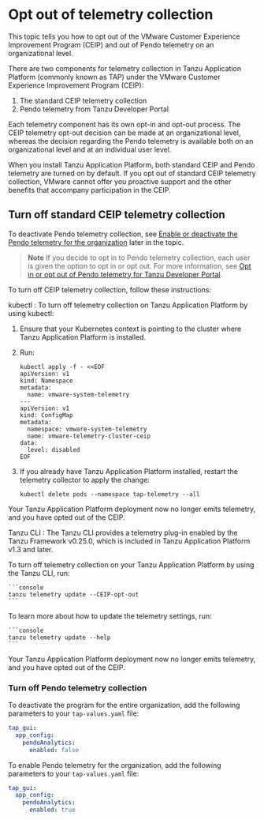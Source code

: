 # Opt out of telemetry collection

This topic tells you how to opt out of the VMware Customer Experience Improvement Program (CEIP) and
out of Pendo telemetry on an organizational level.

There are two components for telemetry collection in Tanzu Application Platform
(commonly known as TAP) under the VMware Customer Experience Improvement Program (CEIP):

1. The standard CEIP telemetry collection
2. Pendo telemetry from Tanzu Developer Portal

Each telemetry component has its own opt-in and opt-out process.
The CEIP telemetry opt-out decision can be made at an organizational level, whereas the
decision regarding the Pendo telemetry is available both on an organizational level and at an
individual user level.

When you install Tanzu Application Platform, both standard CEIP and Pendo telemetry are turned on by
default. If you opt out of standard CEIP telemetry collection, VMware cannot offer you proactive support and
the other benefits that accompany participation in the CEIP.

## <a id="turn-off"></a> Turn off standard CEIP telemetry collection

To deactivate Pendo telemetry collection, see
[Enable or deactivate the Pendo telemetry for the organization](#nbl-or-dsbl-pendo-for-org) later in
the topic.

> **Note** If you decide to opt in to Pendo telemetry collection, each user is given the option to
> opt in or opt out. For more information, see
> [Opt in or opt out of Pendo telemetry for Tanzu Developer Portal](tap-portal-telemetry.hbs.md).

To turn off CEIP telemetry collection, follow these instructions:

kubectl
: To turn off telemetry collection on Tanzu Application Platform by using kubectl:

   1. Ensure that your Kubernetes context is pointing to the cluster where Tanzu Application Platform
      is installed.

   2. Run:

        ```console
        kubectl apply -f - <<EOF
        apiVersion: v1
        kind: Namespace
        metadata:
          name: vmware-system-telemetry
        ---
        apiVersion: v1
        kind: ConfigMap
        metadata:
          namespace: vmware-system-telemetry
          name: vmware-telemetry-cluster-ceip
        data:
          level: disabled
        EOF
        ```

   3. If you already have Tanzu Application Platform installed, restart the telemetry collector to
      apply the change:

        ```console
        kubectl delete pods --namespace tap-telemetry --all
        ```

  Your Tanzu Application Platform deployment now no longer emits telemetry, and you have opted out of
  the CEIP.

Tanzu CLI
: The Tanzu CLI provides a telemetry plug-in enabled by the Tanzu Framework v0.25.0, which is
  included in Tanzu Application Platform v1.3 and later.

  To turn off telemetry collection on your Tanzu Application Platform by using the Tanzu CLI, run:

    ```console
    tanzu telemetry update --CEIP-opt-out
    ```

  To learn more about how to update the telemetry settings, run:

    ```console
    tanzu telemetry update --help
    ```

  Your Tanzu Application Platform deployment now no longer emits telemetry, and you have opted out of
  the CEIP.

### <a id="nbl-or-dsbl-pendo-for-org"></a> Turn off Pendo telemetry collection

To deactivate the program for the entire organization, add the following parameters to your
`tap-values.yaml` file:

```yaml
tap_gui:
  app_config:
    pendoAnalytics:
      enabled: false
```

To enable Pendo telemetry for the organization, add the following parameters to your `tap-values.yaml`
file:

```yaml
tap_gui:
  app_config:
    pendoAnalytics:
      enabled: true
```
